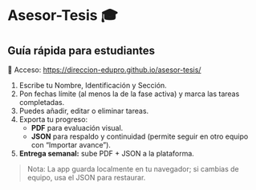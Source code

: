 # Asesor-Tesis 🎓

## Guía rápida para estudiantes
🔹 Acceso: https://direccion-edupro.github.io/asesor-tesis/

1) Escribe tu Nombre, Identificación y Sección.  
2) Pon fechas límite (al menos la de la fase activa) y marca las tareas completadas.  
3) Puedes añadir, editar o eliminar tareas.  
4) Exporta tu progreso:
   - **PDF** para evaluación visual.  
   - **JSON** para respaldo y continuidad (permite seguir en otro equipo con “Importar avance”).  
5) **Entrega semanal:** sube PDF + JSON a la plataforma.  

> Nota: La app guarda localmente en tu navegador; si cambias de equipo, usa el JSON para restaurar.

